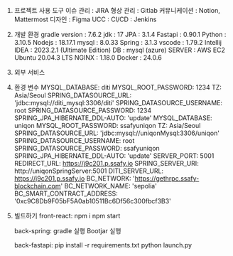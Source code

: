 1.  프로젝트 사용 도구
    이슈 관리 : JIRA
    형상 관리 : Gitlab
    커뮤니케이션 : Notion, Mattermost
    디자인 : Figma
    UCC :
    CI/CD : Jenkins

2.  개발 환경
    gradle version : 7.6.2
    jdk : 17
    JPA : 3.1.4
    Fastapi : 0.90.1
    Python : 3.10.5
    Nodejs : 18.17.1
    mysql : 8.0.33
    Spring : 3.1.3
    vscode : 1.79.2
    Intellij IDEA : 2023.2.1 (Ultimate Edition)
    DB : mysql (azure)
    SERVER : AWS EC2 Ubuntu 20.04.3 LTS
    NGINX : 1.18.0
    Docker : 24.0.6

3.  외부 서비스

4.  환경 변수
    MYSQL_DATABASE: diti
    MYSQL_ROOT_PASSWORD: 1234
    TZ: Asia/Seoul
    SPRING_DATASOURCE_URL: 'jdbc:mysql://diti_mysql:3306/diti'
    SPRING_DATASOURCE_USERNAME: root
    SPRING_DATASOURCE_PASSWORD: 1234
    SPRING_JPA_HIBERNATE_DDL-AUTO: 'update'
    MYSQL_DATABASE: uniqon
    MYSQL_ROOT_PASSWORD: ssafyuniqon
    TZ: Asia/Seoul
    SPRING_DATASOURCE_URL: 'jdbc:mysql://uniqonMysql:3306/uniqon'
    SPRING_DATASOURCE_USERNAME: root
    SPRING_DATASOURCE_PASSWORD: ssafyuniqon
    SPRING_JPA_HIBERNATE_DDL-AUTO: 'update'
    SERVER_PORT: 5001
    REDIRECT_URL: https://j9c201.p.ssafy.io
    SPRING_SERVER_URI: http://uniqonSpringServer:5001
    DITI_SERVER_URL: https://j9c201.p.ssafy.io
    BC_NETWORK: 'https://gethrpc.ssafy-blockchain.com'
    BC_NETWORK_NAME: 'sepolia'
    BC_SMART_CONTRACT_ADDRESS: '0xc9C8Db9F05bF5A0ab10511Bc6Df56c300fbcf3B3'

5.  빌드하기
    front-react:
    npm i
    npm start

    back-spring:
    gradle 실행
    Bootjar 실행

    back-fastapi:
    pip install -r requirements.txt
    python launch.py
